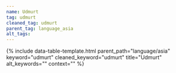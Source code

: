 ```yaml
---
name: Udmurt
tag: udmurt
cleaned_tag: udmurt
parent_tag: language_asia
alt_tags: 
---
```


{% include data-table-template.html 
  parent_path="language/asia" 
  keyword="udmurt" 
  cleaned_keyword="udmurt" 
  title="Udmurt"
  alt_keywords=""
  context=""
%}

